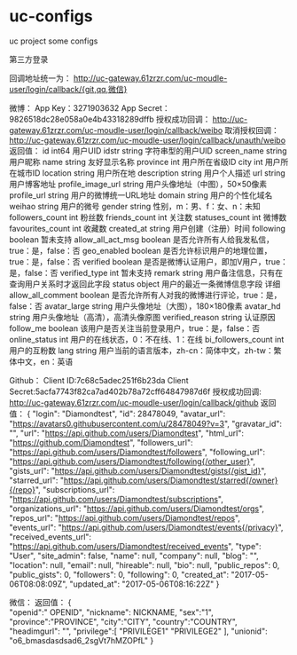 # uc-configs
uc project some configs

第三方登录

回调地址统一为：
       http://uc-gateway.61zrzr.com/uc-moudle-user/login/callback/{git,qq,微信}

微博：
App Key：3271903632
App Secret：9826518dc28e058a0e4b43318289dffb
授权成功回调：
http://uc-gateway.61zrzr.com/uc-moudle-user/login/callback/weibo
取消授权回调：
http://uc-gateway.61zrzr.com/uc-moudle-user/login/callback/unauth/weibo
返回值：
id	int64	用户UID
idstr	string	字符串型的用户UID
screen_name	string	用户昵称
name	string	友好显示名称
province	int	用户所在省级ID
city	int	用户所在城市ID
location	string	用户所在地
description	string	用户个人描述
url	string	用户博客地址
profile_image_url	string	用户头像地址（中图），50×50像素
profile_url	string	用户的微博统一URL地址
domain	string	用户的个性化域名
weihao	string	用户的微号
gender	string	性别，m：男、f：女、n：未知
followers_count	int	粉丝数
friends_count	int	关注数
statuses_count	int	微博数
favourites_count	int	收藏数
created_at	string	用户创建（注册）时间
following	boolean	暂未支持
allow_all_act_msg	boolean	是否允许所有人给我发私信，true：是，false：否
geo_enabled	boolean	是否允许标识用户的地理位置，true：是，false：否
verified	boolean	是否是微博认证用户，即加V用户，true：是，false：否
verified_type	int	暂未支持
remark	string	用户备注信息，只有在查询用户关系时才返回此字段
status	object	用户的最近一条微博信息字段 详细
allow_all_comment	boolean	是否允许所有人对我的微博进行评论，true：是，false：否
avatar_large	string	用户头像地址（大图），180×180像素
avatar_hd	string	用户头像地址（高清），高清头像原图
verified_reason	string	认证原因
follow_me	boolean	该用户是否关注当前登录用户，true：是，false：否
online_status	int	用户的在线状态，0：不在线、1：在线
bi_followers_count	int	用户的互粉数
lang	string	用户当前的语言版本，zh-cn：简体中文，zh-tw：繁体中文，en：英语


Github：
Client ID:7c68c5adec251f6b23da
Client Secret:5acfa7743f82ca7ad402b78a72cff64847987d6f
授权成功回调:
http://uc-gateway.61zrzr.com/uc-moudle-user/login/callback/github
返回值：
{
    "login": "Diamondtest",
    "id": 28478049,
    "avatar_url": "https://avatars0.githubusercontent.com/u/28478049?v=3",
    "gravatar_id": "",
    "url": "https://api.github.com/users/Diamondtest",
    "html_url": "https://github.com/Diamondtest",
    "followers_url": "https://api.github.com/users/Diamondtest/followers",
    "following_url": "https://api.github.com/users/Diamondtest/following{/other_user}",
    "gists_url": "https://api.github.com/users/Diamondtest/gists{/gist_id}",
    "starred_url": "https://api.github.com/users/Diamondtest/starred{/owner}{/repo}",
    "subscriptions_url": "https://api.github.com/users/Diamondtest/subscriptions",
    "organizations_url": "https://api.github.com/users/Diamondtest/orgs",
    "repos_url": "https://api.github.com/users/Diamondtest/repos",
    "events_url": "https://api.github.com/users/Diamondtest/events{/privacy}",
    "received_events_url": "https://api.github.com/users/Diamondtest/received_events",
    "type": "User",
    "site_admin": false,
    "name": null,
    "company": null,
    "blog": "",
    "location": null,
    "email": null,
    "hireable": null,
    "bio": null,
    "public_repos": 0,
    "public_gists": 0,
    "followers": 0,
    "following": 0,
    "created_at": "2017-05-06T08:08:09Z",
    "updated_at": "2017-05-06T08:16:22Z"
}

微信：
返回值：
{   
  "openid":" OPENID",
  "nickname": NICKNAME,
  "sex":"1",
  "province":"PROVINCE",
  "city":"CITY",
  "country":"COUNTRY",
  "headimgurl":       "",
  "privilege":[ "PRIVILEGE1" "PRIVILEGE2"     ],
  "unionid": "o6_bmasdasdsad6_2sgVt7hMZOPfL"
}
